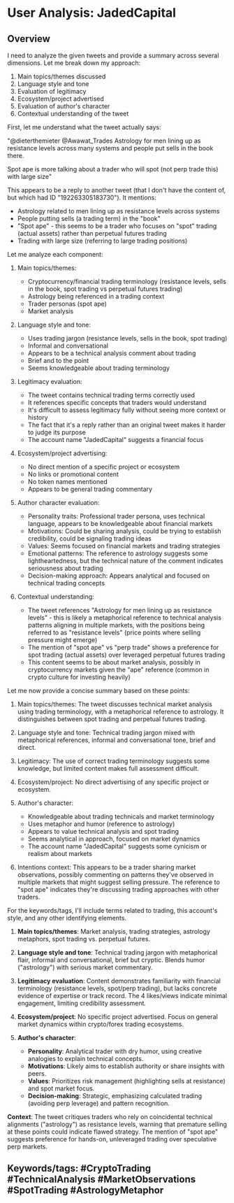 # User Analysis: JadedCapital

## Overview

<think>
I need to analyze the given tweets and provide a summary across several dimensions. Let me break down my approach:

1. Main topics/themes discussed
2. Language style and tone
3. Evaluation of legitimacy
4. Ecosystem/project advertised
5. Evaluation of author's character
6. Contextual understanding of the tweet

First, let me understand what the tweet actually says:

"@dieterthemieter @Awawat_Trades Astrology for men lining up as resistance levels across many systems and people put sells in the book there.

Spot ape is more talking about a trader who will spot (not perp trade this) with large size"

This appears to be a reply to another tweet (that I don't have the content of, but which had ID "192263305183730"). It mentions:
- Astrology related to men lining up as resistance levels across systems
- People putting sells (a trading term) in the "book"
- "Spot ape" - this seems to be a trader who focuses on "spot" trading (actual assets) rather than perpetual futures trading
- Trading with large size (referring to large trading positions)

Let me analyze each component:

1. Main topics/themes:
   - Cryptocurrency/financial trading terminology (resistance levels, sells in the book, spot trading vs perpetual futures trading)
   - Astrology being referenced in a trading context
   - Trader personas (spot ape)
   - Market analysis

2. Language style and tone:
   - Uses trading jargon (resistance levels, sells in the book, spot trading)
   - Informal and conversational
   - Appears to be a technical analysis comment about trading
   - Brief and to the point
   - Seems knowledgeable about trading terminology

3. Legitimacy evaluation:
   - The tweet contains technical trading terms correctly used
   - It references specific concepts that traders would understand
   - It's difficult to assess legitimacy fully without seeing more context or history
   - The fact that it's a reply rather than an original tweet makes it harder to judge its purpose
   - The account name "JadedCapital" suggests a financial focus

4. Ecosystem/project advertising:
   - No direct mention of a specific project or ecosystem
   - No links or promotional content
   - No token names mentioned
   - Appears to be general trading commentary

5. Author character evaluation:
   - Personality traits: Professional trader persona, uses technical language, appears to be knowledgeable about financial markets
   - Motivations: Could be sharing analysis, could be trying to establish credibility, could be signaling trading ideas
   - Values: Seems focused on financial markets and trading strategies
   - Emotional patterns: The reference to astrology suggests some lightheartedness, but the technical nature of the comment indicates seriousness about trading
   - Decision-making approach: Appears analytical and focused on technical trading concepts

6. Contextual understanding:
   - The tweet references "Astrology for men lining up as resistance levels" - this is likely a metaphorical reference to technical analysis patterns aligning in multiple markets, with the positions being referred to as "resistance levels" (price points where selling pressure might emerge)
   - The mention of "spot ape" vs "perp trade" shows a preference for spot trading (actual assets) over leveraged perpetual futures trading
   - This content seems to be about market analysis, possibly in cryptocurrency markets given the "ape" reference (common in crypto culture for investing heavily)

Let me now provide a concise summary based on these points:

1. Main topics/themes: The tweet discusses technical market analysis using trading terminology, with a metaphorical reference to astrology. It distinguishes between spot trading and perpetual futures trading.

2. Language style and tone: Technical trading jargon mixed with metaphorical references, informal and conversational tone, brief and direct.

3. Legitimacy: The use of correct trading terminology suggests some knowledge, but limited content makes full assessment difficult.

4. Ecosystem/project: No direct advertising of any specific project or ecosystem.

5. Author's character:
   - Knowledgeable about trading technicals and market terminology
   - Uses metaphor and humor (reference to astrology)
   - Appears to value technical analysis and spot trading
   - Seems analytical in approach, focused on market dynamics
   - The account name "JadedCapital" suggests some cynicism or realism about markets

6. Intentions context: This appears to be a trader sharing market observations, possibly commenting on patterns they've observed in multiple markets that might suggest selling pressure. The reference to "spot ape" indicates they're discussing trading approaches with other traders.

For the keywords/tags, I'll include terms related to trading, this account's style, and any other identifying elements.
</think>

1. **Main topics/themes**: Market analysis, trading strategies, astrology metaphors, spot trading vs. perpetual futures.

2. **Language style and tone**: Technical trading jargon with metaphorical flair, informal and conversational, brief but cryptic. Blends humor ("astrology") with serious market commentary.

3. **Legitimacy evaluation**: Content demonstrates familiarity with financial terminology (resistance levels, spot/perp trading), but lacks concrete evidence of expertise or track record. The 4 likes/views indicate minimal engagement, limiting credibility assessment.

4. **Ecosystem/project**: No specific project advertised. Focus on general market dynamics within crypto/forex trading ecosystems.

5. **Author's character**:
   - **Personality**: Analytical trader with dry humor, using creative analogies to explain technical concepts.
   - **Motivations**: Likely aims to establish authority or share insights with peers.
   - **Values**: Prioritizes risk management (highlighting sells at resistance) and spot market focus.
   - **Decision-making**: Strategic, emphasizing calculated trading (avoiding perp leverage) and pattern recognition.

**Context**: The tweet critiques traders who rely on coincidental technical alignments ("astrology") as resistance levels, warning that premature selling at these points could indicate flawed strategy. The mention of "spot ape" suggests preference for hands-on, unleveraged trading over speculative perp markets.

**Keywords/tags**: #CryptoTrading #TechnicalAnalysis #MarketObservations #SpotTrading #AstrologyMetaphor
---
